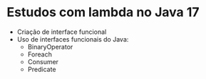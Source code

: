 #  Estudos com lambda no Java 17

* Criação de interface funcional
* Uso de interfaces funcionais do Java:
  - BinaryOperator
  - Foreach
  - Consumer
  - Predicate
